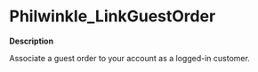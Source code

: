 Philwinkle_LinkGuestOrder
=====

**Description**

Associate a guest order to your account as a logged-in customer. 